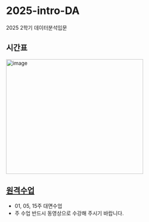 # 2025-intro-DA
2025 2학기 데이터분석입문

## 시간표
<img width="375" height="314" alt="image" src="https://github.com/user-attachments/assets/bf4c709f-b75a-4ab7-bce3-331b43672029" />

## [원격수업](htps://eclass.dongyang.ac.kr)
- 01, 05, 15주 대면수업
- 주 수업 반드시 동영상으로 수강해 주시기 바랍니다. 

